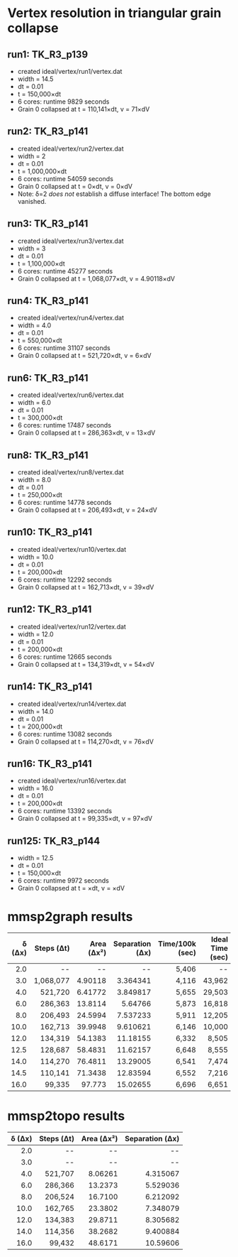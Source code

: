 # Vertex resolution in triangular grain collapse

## run1: TK_R3_p139
* created ideal/vertex/run1/vertex.dat
* width = 14.5
* dt = 0.01
* t = 150,000&times;dt
* 6 cores: runtime 9829 seconds
* Grain 0 collapsed at t = 110,141&times;dt, v = 71&times;dV

## run2: TK_R3_p141
* created ideal/vertex/run2/vertex.dat
* width = 2
* dt = 0.01
* t = 1,000,000&times;dt
* 6 cores: runtime 54059 seconds
* Grain 0 collapsed at t = 0&times;dt, v = 0&times;dV
* Note: &delta;=2 *does not* establish a diffuse interface! The bottom edge vanished.

## run3: TK_R3_p141
* created ideal/vertex/run3/vertex.dat
* width = 3
* dt = 0.01
* t = 1,100,000&times;dt
* 6 cores: runtime 45277 seconds
* Grain 0 collapsed at t = 1,068,077&times;dt, v = 4.90118&times;dV

## run4: TK_R3_p141
* created ideal/vertex/run4/vertex.dat
* width = 4.0
* dt = 0.01
* t = 550,000&times;dt
* 6 cores: runtime 31107 seconds
* Grain 0 collapsed at t = 521,720&times;dt, v = 6&times;dV

## run6: TK_R3_p141
* created ideal/vertex/run6/vertex.dat
* width = 6.0
* dt = 0.01
* t = 300,000&times;dt
* 6 cores: runtime 17487 seconds
* Grain 0 collapsed at t = 286,363&times;dt, v = 13&times;dV

## run8: TK_R3_p141
* created ideal/vertex/run8/vertex.dat
* width = 8.0
* dt = 0.01
* t = 250,000&times;dt
* 6 cores: runtime 14778 seconds
* Grain 0 collapsed at t = 206,493&times;dt, v = 24&times;dV

## run10: TK_R3_p141
* created ideal/vertex/run10/vertex.dat
* width = 10.0
* dt = 0.01
* t = 200,000&times;dt
* 6 cores: runtime 12292 seconds
* Grain 0 collapsed at t = 162,713&times;dt, v = 39&times;dV

## run12: TK_R3_p141
* created ideal/vertex/run12/vertex.dat
* width = 12.0
* dt = 0.01
* t = 200,000&times;dt
* 6 cores: runtime 12665 seconds
* Grain 0 collapsed at t = 134,319&times;dt, v = 54&times;dV

## run14: TK_R3_p141
* created ideal/vertex/run14/vertex.dat
* width = 14.0
* dt = 0.01
* t = 200,000&times;dt
* 6 cores: runtime 13082 seconds
* Grain 0 collapsed at t = 114,270&times;dt, v = 76&times;dV

## run16: TK_R3_p141
* created ideal/vertex/run16/vertex.dat
* width = 16.0
* dt = 0.01
* t = 200,000&times;dt
* 6 cores: runtime 13392 seconds
* Grain 0 collapsed at t = 99,335&times;dt, v = 97&times;dV

## run125: TK_R3_p144
* width = 12.5
* dt = 0.01
* t = 150,000&times;dt
* 6 cores: runtime 9972 seconds
* Grain 0 collapsed at t = &times;dt, v = &times;dV


# mmsp2graph results

| &delta; (&Delta;x) | Steps (&Delta;t) | Area (&Delta;x²) | Separation (&Delta;x) | Time/100k (sec) | Ideal Time (sec) |
| -----------------: | ---------------: | ---------------: | --------------------: | --------------: | ---------------: |
|  2.0               |      --          | --               | --                    | 5,406           |     --           |
|  3.0               | 1,068,077        | 4.90118          |  3.364341             | 4,116           | 43,962           |
|  4.0               |   521,720        | 6.41772          |  3.849817             | 5,655           | 29,503           |
|  6.0               |   286,363        | 13.8114          |  5.64766              | 5,873           | 16,818           |
|  8.0               |   206,493        | 24.5994          |  7.537233             | 5,911           | 12,205           |
| 10.0               |   162,713        | 39.9948          |  9.610621             | 6,146           | 10,000           |
| 12.0               |   134,319        | 54.1383          | 11.18155              | 6,332           |  8,505           |
| 12.5               |   128,687        | 58.4831          | 11.62157              | 6,648           |  8,555           |
| 14.0               |   114,270        | 76.4811          | 13.29005              | 6,541           |  7,474           |
| 14.5               |   110,141        | 71.3438          | 12.83594              | 6,552           |  7,216           |
| 16.0               |    99,335        | 97.773           | 15.02655              | 6,696           |  6,651           |


# mmsp2topo results

| &delta; (&Delta;x) | Steps (&Delta;t) | Area (&Delta;x²) | Separation (&Delta;x) |
| -----------------: | ---------------: | ---------------: | --------------------: |
|  2.0               |     --           | --               | --                    |
|  3.0               |     --           | --               | --                    |
|  4.0               |   521,707        |  8.06261         |  4.315067             |
|  6.0               |   286,366        | 13.2373          |  5.529036             |
|  8.0               |   206,524        | 16.7100          |  6.212092             |
| 10.0               |   162,765        | 23.3802          |  7.348079             |
| 12.0               |   134,383        | 29.8711          |  8.305682             |
| 14.0               |   114,356        | 38.2682          |  9.400884             |
| 16.0               |    99,432        | 48.6171          | 10.59606              |
